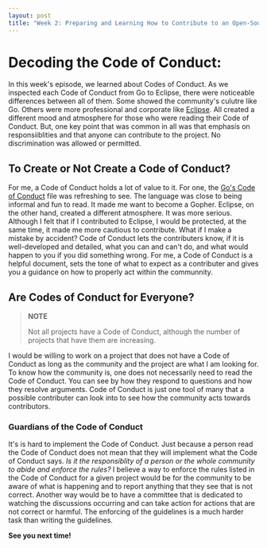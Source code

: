 ```yaml
---
layout: post
title: "Week 2: Preparing and Learning How to Contribute to an Open-Source Project" 
---
```


# Decoding the Code of Conduct:
In this week's episode, we learned about Codes of Conduct. As we inspected each Code of Conduct from Go to Eclipse, there were noticeable differences between all of them. Some showed the community's culutre like Go. Others were more professional and corporate like [Eclipse](https://www.eclipse.org/org/documents/Community_Code_of_Conduct.php). All created a different mood and atmosphere for those who were reading their Code of Conduct. But, one key point that was common in all was that emphasis on responsiiblities and that anyone can contribute to the project. No discrimination was allowed or permitted.

## To Create or Not Create a Code of Conduct? 
<!--more-->
For me, a Code of Conduct holds a lot of value to it. For one, the [Go's Code of Conduct](https://go.dev/conduct#:~:text=Treat%20everyone%20with%20respect%20and,mail%20conduct%40golang.org.) file was refreshing to see. The language was close to being informal and fun to read. It made me want to become a Gopher. Eclipse, on the other hand, created a different atmosphere. It was more serious. Although I felt that if I contributed to Eclipse, I would be protected, at the same time, it made me more cautious to contribute. What if I make a mistake by accident? Code of Conduct lets the contributers know, if it is well-developed and detailed, what you can and can't do, and what would happen to you if you did something wrong. For me, a Code of Conduct is a helpful document, sets the tone of what to expect as a contributer and gives you a guidance on how to properly act within the communnity. 

## Are Codes of Conduct for Everyone? 
> **NOTE**
> 
> Not all projects have a Code of Conduct, although the number of projects that have them are increasing. 

I would be willing to work on a project that does not have a Code of Conduct as long as the community and the project are what I am looking for. To know how the community is, one does not necessarily need to read the Code of Conduct. You can see by how they respond to questions and how they resolve arguments. Code of Conduct is just one tool of many that a possible contributer can look into to see how the community acts towards contributors. 

### Guardians of the Code of Conduct
It's is hard to implement the Code of Conduct. Just because a person read the Code of Conduct does not mean that they will implement what the Code of Conduct says. *Is it the responsiblity of a person or the whole community to abide and enforce the rules?* I believe a way to enforce the rules listed in the Code of Conduct for a given project would be for the community to be aware of what is happening and to report anything that they see that is not correct. Another way would be to have a committee that is dedicated to watching the discussions occurring and can take action for actions that are not correct or harmful. The enforcing of the guidelines is a much harder task than writing the guidelines. 

**See you next time!**